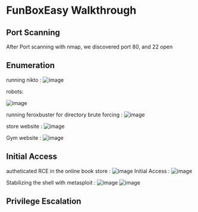 # FunBoxEasy Walkthrough

## Port Scanning
After Port scanning with nmap, we discovered port 80, and 22 open 


## Enumeration
running nikto : 
![image](https://github.com/F33-Z/Walkthroughs/assets/73140750/fb73659a-08fc-48f2-9bb8-f9a6ac71653b)

robots:

![image](https://github.com/F33-Z/Walkthroughs/assets/73140750/05d68442-94f9-44e5-9aa6-1d135ad9aa3a)

running feroxbuster for directory brute forcing :
![image](https://github.com/F33-Z/Walkthroughs/assets/73140750/c0e44ec6-c458-43ed-b69a-28135699e6d0)

store website :
![image](https://github.com/F33-Z/Walkthroughs/assets/73140750/9b11a81b-0219-4fc1-b142-650272116ddc)

Gym website : 
![image](https://github.com/F33-Z/Walkthroughs/assets/73140750/c3aa231e-fcf1-4222-9863-7e66699c7bd6)

## Initial Access
autheticated RCE in the online book store :
![image](https://github.com/F33-Z/Walkthroughs/assets/73140750/050ea898-31b4-47b0-badc-9a6967ba3c0f)
Initial Access :
![image](https://github.com/F33-Z/Walkthroughs/assets/73140750/b593e1e6-3587-4c0f-8457-e946834a0907)

Stabilizing the shell with metasploit :
![image](https://github.com/F33-Z/Walkthroughs/assets/73140750/081e856c-51a8-4409-86b0-5b2c6dea4a52)
![image](https://github.com/F33-Z/Walkthroughs/assets/73140750/db469f9a-4250-4e96-84c6-883e00e83cfc)



## Privilege Escalation
